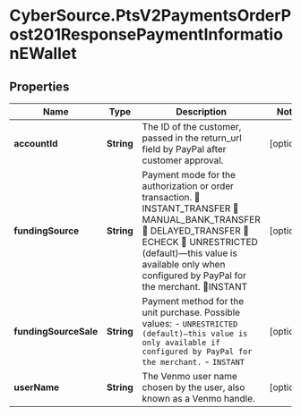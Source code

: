 # CyberSource.PtsV2PaymentsOrderPost201ResponsePaymentInformationEWallet

## Properties
Name | Type | Description | Notes
------------ | ------------- | ------------- | -------------
**accountId** | **String** | The ID of the customer, passed in the return_url field by PayPal after customer approval. | [optional] 
**fundingSource** | **String** | Payment mode for the authorization or order transaction.  INSTANT_TRANSFER  MANUAL_BANK_TRANSFER  DELAYED_TRANSFER  ECHECK  UNRESTRICTED (default)—this value is available only when configured by PayPal for the merchant. INSTANT | [optional] 
**fundingSourceSale** | **String** | Payment method for the unit purchase. Possible values: - `UNRESTRICTED (default)—this value is only available if configured by PayPal for the merchant.` - `INSTANT`  | [optional] 
**userName** | **String** | The Venmo user name chosen by the user, also known as a Venmo handle.  | [optional] 


